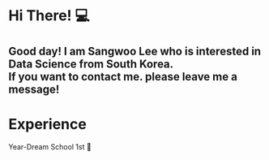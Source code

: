 # Hi There! :computer:
Good day! I am Sangwoo Lee who is interested in Data Science from South Korea.<br>
If you want to contact me. please leave me a message!<br>
---
# Experience <br>
Year-Dream School 1st :school:

